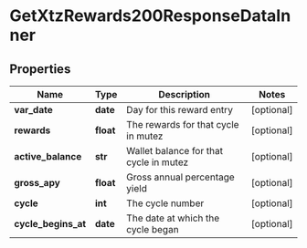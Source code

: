 # GetXtzRewards200ResponseDataInner


## Properties
Name | Type | Description | Notes
------------ | ------------- | ------------- | -------------
**var_date** | **date** | Day for this reward entry | [optional] 
**rewards** | **float** | The rewards for that cycle in mutez | [optional] 
**active_balance** | **str** | Wallet balance for that cycle in mutez | [optional] 
**gross_apy** | **float** | Gross annual percentage yield | [optional] 
**cycle** | **int** | The cycle number | [optional] 
**cycle_begins_at** | **date** | The date at which the cycle began | [optional] 


